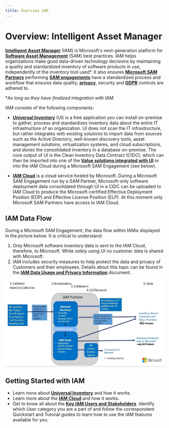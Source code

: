 ```yaml
---
title: Overview IAM
---
```

# Overview: Intelligent Asset Manager

[**Intelligent Asset Manager**](https://aka.ms/SAMIAM) (IAM) is Microsoft's next-generation platform for [**Software Asset Management**](https://www.microsoft.com/sam) (SAM) best practices. IAM helps organizations make good data-driven technology decisions by maintaining a quality and standardized inventory of software products in use, independently of the inventory tool used*. It also ensures [**Microsoft SAM Partners**](https://www.microsoft.com/sam/programs-sampartner.aspx) performing [**SAM engagements**](https://www.microsoft.com/sam/programs-engagements.aspx) have a standardized process and workflow that ensures data quality, [**privacy**](https://privacy.microsoft.com), security and [**GDPR**](https://www.microsoft.com/it-it/trustcenter/privacy/gdpr) controls are adhered to.

**As long as they have finalized integration with IAM.*

IAM consists of the following components:

- [**Universal Inventory**](UI.md) (UI) is a free application you can install on-premise to gather, process and standardizes inventory data about the entire IT infrastructure of an organization. UI does not scan the IT infrastructure, but rather integrates with existing solutions to import data from sources such as the Active Directory, well-known discovery tools, asset management solutions, virtualization systems, and cloud subscriptions, and stores the consolidated inventory in a database on-premise. The core output of UI is the Clean Inventory Data Contract (CIDC), which can then be imported into one of the [**Value solutions integrated with UI**](https://aka.ms/samiam) or into the IAM Cloud during a Microsoft SAM Engagement (see below).

- [**IAM Cloud**](IAMCloud.md) is a cloud service hosted by Microsoft. During a Microsoft SAM Engagement run by a SAM Partner, Microsoft-only software deployment data consolidated through UI in a CIDC can be uploaded to IAM Cloud to produce the Microsoft-certified Effective Deployment Position (EDP) and Effective License Position (ELP). At this moment only Microsoft SAM Partners have access to IAM Cloud.

## IAM Data Flow

During a Microsoft SAM Engagement, the data flow within IAMis displayed in the picture below. It is critical to understand:

1. Only Microsoft software inventory data is sent to the IAM Cloud, therefore, to Microsoft. While solely using UI no customer data is shared with Microsoft.
1. IAM includes security measures to help protect the data and privacy of Customers and their employees. Details about this topic can be found in the [**IAM Data Usage and Privacy Information**](https://aka.ms/iamdatausage) document.

![IAM Data Flow](media/Data_Flow_IAM.jpg)

## Getting Started with IAM

- Learn more about [**Universal Inventory**](UI.md) and how it works.  
- Learn more about the [**IAM Cloud**](IAMCloud.md) and how it works.
- Get to know all about the [**Key IAM Users and Stakeholders**](key-users.md). Identify which User category you are a part of and follow the correspondent Quickstart and Tutorial guides to learn how to use the IAM features available for you.